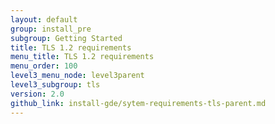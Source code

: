 ```yaml
---
layout: default
group: install_pre
subgroup: Getting Started
title: TLS 1.2 requirements
menu_title: TLS 1.2 requirements
menu_order: 100
level3_menu_node: level3parent
level3_subgroup: tls
version: 2.0
github_link: install-gde/sytem-requirements-tls-parent.md
---
```


